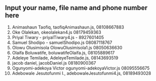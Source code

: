 ## Input your name, file name and phone number here

1. Animashaun Taofiq, taofiqAnimashaun.js, 08108667883
2. Oke Olalekan, okeolalekan4.js 08179459363
3. Priyal Tiwary - priyalTiwary4.js - 8927601405
4. Samuel Shodipo - samuelShodipo.js 08087118767
5. Olowu Olusimisola OlowuOlusimisola1.js 08050636630
6. Olaifa Boluwatife, boluwatifeOlaifa.js, 08105889617
7. Adeleye Temilade, AdeleyeTemilade.js, 08143693519
8. jacob daniel, jacobDaniel.js 08180900367
9. Ogunyomi-adekoya Victor ogunyomi-adekoyaVictor.js  08095556675
10. Adebowale Jesutofunmi I., adebowaleJesutofunmi4.js, 08189493028
